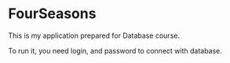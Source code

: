 # FourSeasons
This is my application prepared for Database course.

To run it, you need login, and password to connect with database.
